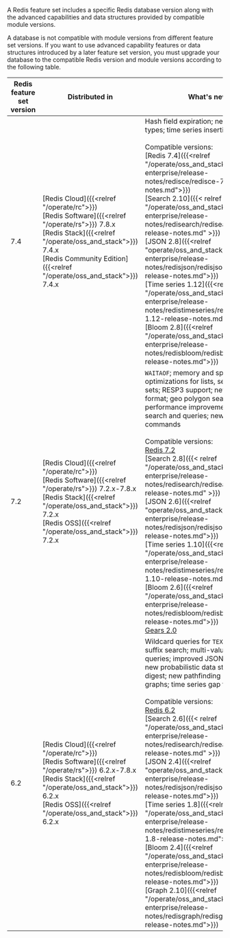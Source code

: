A Redis feature set includes a specific Redis database version along with the advanced capabilities and data structures provided by compatible module versions.

A database is not compatible with module versions from different feature set versions. If you want to use advanced capability features or data structures introduced by a later feature set version, you must upgrade your database to the compatible Redis version and module versions according to the following table.

| Redis feature set version | Distributed in | What's new |
|-------------------|----------------|------------|
| 7.4 | [Redis Cloud]({{<relref "/operate/rc">}})<br />[Redis Software]({{<relref "/operate/rs">}}) 7.8.x<br />[Redis Stack]({{<relref "/operate/oss_and_stack">}}) 7.4.x<br />[Redis Community Edition]({{<relref "/operate/oss_and_stack">}}) 7.4.x | Hash field expiration; new vector data types; time series insertion filters<br /><br />Compatible versions:<br />[Redis 7.4]({{<relref "/operate/oss_and_stack/stack-with-enterprise/release-notes/redisce/redisce-7.4-release-notes.md">}})<br />[Search 2.10]({{< relref "/operate/oss_and_stack/stack-with-enterprise/release-notes/redisearch/redisearch-2.10-release-notes.md" >}})<br />[JSON 2.8]({{<relref "operate/oss_and_stack/stack-with-enterprise/release-notes/redisjson/redisjson-2.8-release-notes.md">}})<br />[Time series 1.12]({{<relref "/operate/oss_and_stack/stack-with-enterprise/release-notes/redistimeseries/redistimeseries-1.12-release-notes.md">}})<br />[Bloom 2.8]({{<relref "/operate/oss_and_stack/stack-with-enterprise/release-notes/redisbloom/redisbloom-2.8-release-notes.md">}}) |
| 7.2 | [Redis Cloud]({{<relref "/operate/rc">}})<br />[Redis Software]({{<relref "/operate/rs">}}) 7.2.x-7.8.x<br />[Redis Stack]({{<relref "/operate/oss_and_stack">}}) 7.2.x<br />[Redis OSS]({{<relref "/operate/oss_and_stack">}}) 7.2.x | `WAITAOF`; memory and speed optimizations for lists, sets, and sorted sets; RESP3 support; new RDB file format; geo polygon search; performance improvements for sorted search and queries; new JSON commands<br /><br />Compatible versions:<br />[Redis 7.2](https://raw.githubusercontent.com/redis/redis/7.2/00-RELEASENOTES)<br />[Search 2.8]({{< relref "/operate/oss_and_stack/stack-with-enterprise/release-notes/redisearch/redisearch-2.8-release-notes.md" >}})<br />[JSON 2.6]({{<relref "operate/oss_and_stack/stack-with-enterprise/release-notes/redisjson/redisjson-2.6-release-notes.md">}})<br />[Time series 1.10]({{<relref "/operate/oss_and_stack/stack-with-enterprise/release-notes/redistimeseries/redistimeseries-1.10-release-notes.md">}})<br />[Bloom 2.6]({{<relref "/operate/oss_and_stack/stack-with-enterprise/release-notes/redisbloom/redisbloom-2.6-release-notes.md">}})<br />[Gears 2.0](https://github.com/RedisGears/RedisGears/releases) |
| 6.2 | [Redis Cloud]({{<relref "/operate/rc">}})<br />[Redis Software]({{<relref "/operate/rs">}}) 6.2.x-7.8.x<br />[Redis Stack]({{<relref "/operate/oss_and_stack">}}) 6.2.x<br />[Redis OSS]({{<relref "/operate/oss_and_stack">}}) 6.2.x | Wildcard queries for `TEXT` and `TAG`; suffix search; multi-value indexing and queries; improved JSON path parser; new probabilistic data structure t-digest; new pathfinding algorithms for graphs; time series gap filling<br /><br />Compatible versions:<br />[Redis 6.2](https://raw.githubusercontent.com/redis/redis/6.2/00-RELEASENOTES)<br />[Search 2.6]({{< relref "/operate/oss_and_stack/stack-with-enterprise/release-notes/redisearch/redisearch-2.6-release-notes.md" >}})<br />[JSON 2.4]({{<relref "operate/oss_and_stack/stack-with-enterprise/release-notes/redisjson/redisjson-2.4-release-notes.md">}})<br />[Time series 1.8]({{<relref "/operate/oss_and_stack/stack-with-enterprise/release-notes/redistimeseries/redistimeseries-1.8-release-notes.md">}})<br />[Bloom 2.4]({{<relref "/operate/oss_and_stack/stack-with-enterprise/release-notes/redisbloom/redisbloom-2.4-release-notes.md">}})<br />[Graph 2.10]({{<relref "/operate/oss_and_stack/stack-with-enterprise/release-notes/redisgraph/redisgraph-2.10-release-notes.md">}}) |
